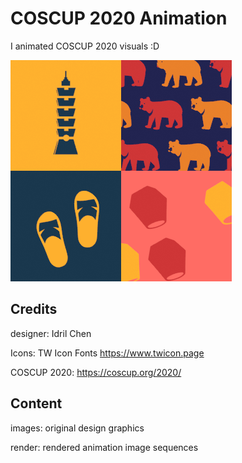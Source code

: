 # COSCUP 2020 Animation
I animated COSCUP 2020 visuals :D

![animation](https://github.com/chiuhans111/COSCUP2020Animation/blob/master/COSCUP2020.gif)

## Credits
designer: Idril Chen

Icons: TW Icon Fonts https://www.twicon.page

COSCUP 2020: https://coscup.org/2020/

## Content
images: original design graphics

render: rendered animation image sequences
